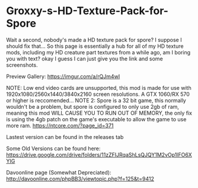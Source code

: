 # Groxxy-s-HD-Texture-Pack-for-Spore

Wait a second, nobody's made a HD texture pack for spore? I suppose I should fix that...
So this page is essentially a hub for all of my HD texture mods, including my HD creature part textures from a while ago, am I boring you with text? okay I guess I can just give you the link and some screenshots.

Preview Gallery: https://imgur.com/a/rQJm4wI

NOTE: Low end video cards are unsupported, this mod is made for use with 1920x1080/2560x1440/3840x2160 screen resolutions.
A GTX 1060/RX 570 or higher is reccomended...
NOTE 2: Spore is a 32 bit game, this normally wouldn't be a problem, but spore is configured to only use 2gb of ram, meaning this mod WILL CAUSE YOU TO RUN OUT OF MEMORY, the only fix is using the 4gb patch on the game's executable to allow the game to use more ram. https://ntcore.com/?page_id=371

Lastest version can be found in the releases tab

Some Old Versions can be found here: https://drive.google.com/drive/folders/11zZFIJRqaShLsQJQY1M2vOp1lFO6XYIG

Davoonline page (Somewhat Depreciated): http://davoonline.com/phpBB3/viewtopic.php?f=125&t=9412
